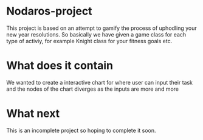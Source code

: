 # Nodaros-project
This project is based on an attempt to gamify the process of uphodling your new year resolutions. So basically we have given a game class for each type of activiy, for example Knight class for your fitness goals etc.
# What does it contain
We wanted to create a interactive chart for where user can input their task and the nodes of the chart diverges as the inputs are more and more
# What next
This is an incomplete project so hoping to complete it soon.
